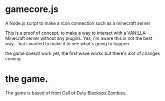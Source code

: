 # gamecore.js
A Node.js script to make a rcon connection such as a minecraft server

This is a proof of concept, to make a way to interact with a VANILLA Minecraft server without any plugins. Yes, i'm aware this is not the best way... but i wanted to make it to see what's going to happen.

the game doesnt work yet, the first wave works but there's alot of changes coming.

# the game.
The game is based of from Call of Duty Blackops Zombies.
